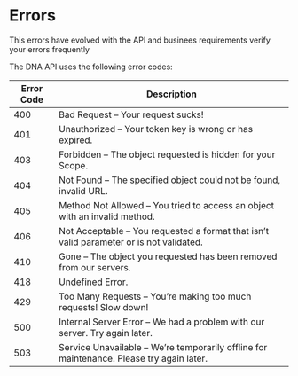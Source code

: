 # Errors

<aside class="notice">This errors have evolved with the API and businees requirements verify your errors frequently</aside>

The DNA API uses the following error codes:


Error Code | Description
--------- | -----------
400 | Bad Request – Your request sucks!
401	| Unauthorized – Your token key is wrong or has expired.
403	| Forbidden – The object requested is hidden for your Scope.
404	| Not Found – The specified object could not be found, invalid URL.
405	| Method Not Allowed – You tried to access an object with an invalid method.
406	| Not Acceptable – You requested a format that isn’t valid parameter or is not validated.
410	| Gone – The object you requested has been removed from our servers.
418	| Undefined Error.
429	| Too Many Requests – You’re making too much requests! Slow down!
500	| Internal Server Error – We had a problem with our server. Try again later.
503	| Service Unavailable – We’re temporarily offline for maintenance. Please try again later.
